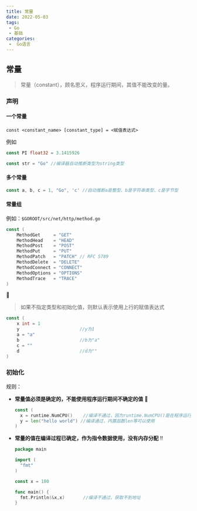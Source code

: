 ```yaml
---
title: 常量
date: 2022-05-03
tags:
 - Go
 - 基础
categories:
 -  Go语言
---
```



## 常量

> 常量（constant），顾名思义，程序运行期间，其值不能改变的量。

### 声明

#### 一个常量

```
const <constant_name> [constant_type] = <赋值表达式>
```

例如

```go
const PI float32 = 3.1415926

const str = "Go" //编译器自动推断类型为string类型
```

#### 多个常量

```go
const a, b, c = 1, "Go", 'c' //自动推断a是整型、b是字符串类型、c是字节型
```

#### 常量组

例如：`$GOROOT/src/net/http/method.go`

```go
const (
	MethodGet     = "GET"
	MethodHead    = "HEAD"
	MethodPost    = "POST"
	MethodPut     = "PUT"
	MethodPatch   = "PATCH" // RFC 5789
	MethodDelete  = "DELETE"
	MethodConnect = "CONNECT"
	MethodOptions = "OPTIONS"
	MethodTrace   = "TRACE"
)
```

:eyes:

> 如果不指定类型和初始化值，则默认表示使用上行的赋值表达式

```go
const (
	x int = 1
	y						//y为1
	a = "a"
	b						//b为"a"
	c = ""
	d						//d为""
)
```

### 初始化

规则：

- **常量值必须是确定的，不能使用程序运行期间不确定的值** :eyes:

  ```go
  const (
    x = runtime.NumCPU()	//编译不通过，因为runtime.NumCPU()是在程序运行期间获取到的机器CPU个数
    y = len("hello world") //编译通过，内置函数len等可以使用
  )
  ```

- **常量的值在编译过程已确定，作为指令数据使用，没有内存分配** :bangbang:

  ```go
  package main
  
  import (
  	"fmt"
  )
  
  const x = 100
  
  func main() {
  	fmt.Println(&x,x)		//编译不通过，获取不到地址
  }
  ```